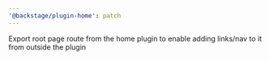 ```yaml
---
'@backstage/plugin-home': patch
---
```


Export root page route from the home plugin to enable adding links/nav to it from outside the plugin
